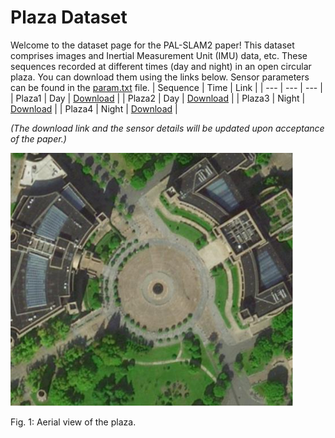 # Plaza Dataset

Welcome to the dataset page for the PAL-SLAM2 paper! This dataset comprises images and Inertial Measurement Unit (IMU) data, etc. These sequences recorded at different times (day and night) in an open circular plaza. You can download them using the links below. Sensor parameters can be found in the [param.txt](param.txt) file.
| Sequence | Time | Link |
| --- | --- | --- |
| Plaza1 | Day | [Download](https://pan.baidu.com/s/1v_GN1lRqnEdKcZ4MQCHUog) |
| Plaza2 | Day | [Download](https://pan.baidu.com/s/1v_GN1lRqnEdKcZ4MQCHUog) |
| Plaza3 | Night | [Download](https://pan.baidu.com/s/1v_GN1lRqnEdKcZ4MQCHUog) |
| Plaza4 | Night | [Download](https://pan.baidu.com/s/1v_GN1lRqnEdKcZ4MQCHUog) |

*(The download link and the sensor details will be updated upon acceptance of the paper.)*

![Plaza Image](plaza.png)

Fig. 1: Aerial view of the plaza.
